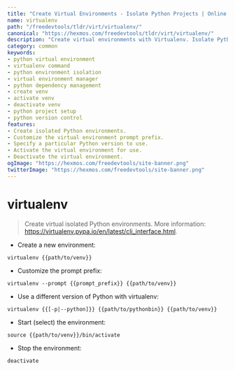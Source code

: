 ```yaml
---
title: "Create Virtual Environments - Isolate Python Projects | Online Free DevTools by Hexmos"
name: virtualenv
path: "/freedevtools/tldr/virt/virtualenv/"
canonical: "https://hexmos.com/freedevtools/tldr/virt/virtualenv/"
description: "Create virtual environments with Virtualenv. Isolate Python project dependencies and manage different Python versions. Free online tool, no registration required."
category: common
keywords:
- python virtual environment
- virtualenv command
- python environment isolation
- virtual environment manager
- python dependency management
- create venv
- activate venv
- deactivate venv
- python project setup
- python version control
features:
- Create isolated Python environments.
- Customize the virtual environment prompt prefix.
- Specify a particular Python version to use.
- Activate the virtual environment for use.
- Deactivate the virtual environment.
ogImage: "https://hexmos.com/freedevtools/site-banner.png"
twitterImage: "https://hexmos.com/freedevtools/site-banner.png"
---
```


# virtualenv

> Create virtual isolated Python environments.
> More information: <https://virtualenv.pypa.io/en/latest/cli_interface.html>.

- Create a new environment:

`virtualenv {{path/to/venv}}`

- Customize the prompt prefix:

`virtualenv --prompt {{prompt_prefix}} {{path/to/venv}}`

- Use a different version of Python with virtualenv:

`virtualenv {{[-p|--python]}} {{path/to/pythonbin}} {{path/to/venv}}`

- Start (select) the environment:

`source {{path/to/venv}}/bin/activate`

- Stop the environment:

`deactivate`

